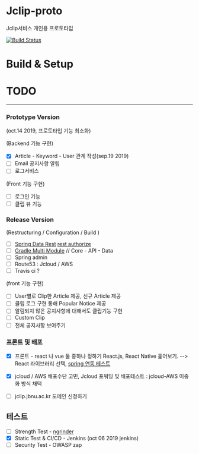 # Jclip-proto

Jclip서비스 개인용 프로토타입

[![Build Status](http://203.254.143.135:1880/buildStatus/icon?job=Jclip_Prototype)](http://203.254.143.135:1880/job/Jclip_Prototype/)

# Build & Setup


# TODO
---

### Prototype Version

(oct.14 2019, 프로토타입 기능 최소화)

(Backend 기능 구현)
- [x] Article - Keyword - User 관계 작성(sep.19 2019)  
- [ ] Email 공지사항 알림
- [ ] 로그서비스 

(Front 기능 구현)
- [ ] 로그인 기능
- [ ] 클립 뷰 기능

### Release Version

(Restructuring / Configuration / Build )

- [ ] [Spring Data Rest](https://docs.spring.io/spring-data/rest/docs/3.2.0.RELEASE/reference/html/#reference) [rest authorize](https://supawer0728.github.io/2018/03/20/spring-data-rest/)
- [ ] [Gradle Multi Module](https://jojoldu.tistory.com/123)  // Core - API - Data 
- [ ] Spring admin
- [ ] Route53 : Jcloud / AWS 
- [ ] Travis ci ?

(front 기능 구현)
- [ ] User별로 Clip한 Article 제공, 신규 Article 제공
- [ ] 클립 로그 구현 통해 Popular Notice 제공
- [ ] 알림되지 않은 공지사항에 대해서도 클립기능 구현
- [ ] Custom Clip
- [ ] 전체 공지사항 보여주기

### 프론트 및 배포

- [x] 프론트 - react 나 vue 둘 중하나 정하기 React.js, React Native 훑어보기. --> React 라이브러리 선택, [spring 연동 테스트](https://spring.io/guides/tutorials/react-and-spring-data-rest/)
- [x] jcloud / AWS 배포수단 고민, Jcloud 포워딩 및 배포테스트  : jcloud-AWS 이중화 방식 채택
- [ ] jclip.jbnu.ac.kr 도메인 신청하기


## 테스트

- [ ] Strength Test - [ngrinder](https://github.com/naver/ngrinder)
- [x] Static Test & CI/CD - Jenkins (oct 06 2019 jenkins) 
- [ ] Security Test - OWASP zap
